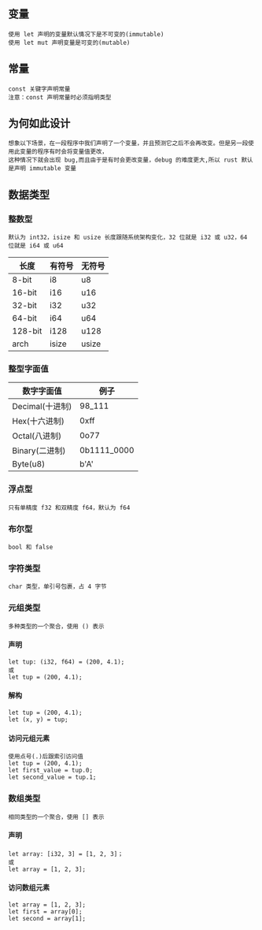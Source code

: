 ## 变量
    使用 let 声明的变量默认情况下是不可变的(immutable)
    使用 let mut 声明变量是可变的(mutable)

## 常量 
    const 关键字声明常量
    注意：const 声明常量时必须指明类型

## 为何如此设计
    想象以下场景，在一段程序中我们声明了一个变量，并且预测它之后不会再改变。但是另一段使用此变量的程序有时会将变量值更改，
    这种情况下就会出现 bug,而且由于是有时会更改变量，debug 的难度更大,所以 rust 默认是声明 immutable 变量

## 数据类型
### 整数型
    默认为 int32，isize 和 usize 长度跟随系统架构变化，32 位就是 i32 或 u32，64 位就是 i64 或 u64
|长度|有符号|无符号|
|----|----|----|
|8-bit|i8|u8|
|16-bit|i16|u16|
|32-bit|i32|u32|
|64-bit|i64|u64|
|128-bit|i128|u128|
|arch|isize|usize|

### 整型字面值
|数字字面值|例子|
|----|----|
|Decimal(十进制)|98_111|
|Hex(十六进制)|0xff|
|Octal(八进制)|0o77|
|Binary(二进制)|0b1111_0000|
|Byte(u8)|b'A'|

### 浮点型
    只有单精度 f32 和双精度 f64，默认为 f64

### 布尔型
    bool 和 false

### 字符类型
    char 类型，单引号包裹，占 4 字节

### 元组类型
    多种类型的一个聚合，使用 () 表示
#### 声明
    let tup: (i32, f64) = (200, 4.1);
    或
    let tup = (200, 4.1);
#### 解构
    let tup = (200, 4.1);
    let (x, y) = tup;
#### 访问元组元素
    使用点号(.)后跟索引访问值
    let tup = (200, 4.1);
    let first_value = tup.0;
    let second_value = tup.1;

### 数组类型
    相同类型的一个聚合，使用 [] 表示
#### 声明
    let array: [i32, 3] = [1, 2, 3]；
    或
    let array = [1, 2, 3];
    
#### 访问数组元素
    let array = [1, 2, 3];
    let first = array[0];
    let second = array[1];
    